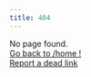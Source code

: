 ```yaml
---
title: 404
---
```

No page found.  
[Go back to /home !](https://tayoky.github.io/stanix)  
[Report a dead link](https://github.com/tayoky/stanix/issues)
